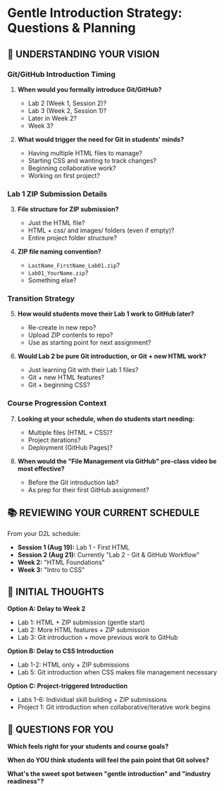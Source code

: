 # Gentle Introduction Strategy: Questions & Planning

## 🎯 UNDERSTANDING YOUR VISION

### Git/GitHub Introduction Timing
1. **When would you formally introduce Git/GitHub?**
   - Lab 2 (Week 1, Session 2)?
   - Lab 3 (Week 2, Session 1)?
   - Later in Week 2?
   - Week 3?

2. **What would trigger the need for Git in students' minds?**
   - Having multiple HTML files to manage?
   - Starting CSS and wanting to track changes?
   - Beginning collaborative work?
   - Working on first project?

### Lab 1 ZIP Submission Details
3. **File structure for ZIP submission?**
   - Just the HTML file?
   - HTML + css/ and images/ folders (even if empty)?
   - Entire project folder structure?

4. **ZIP file naming convention?**
   - `LastName_FirstName_Lab01.zip`?
   - `Lab01_YourName.zip`?
   - Something else?

### Transition Strategy
5. **How would students move their Lab 1 work to GitHub later?**
   - Re-create in new repo?
   - Upload ZIP contents to repo?
   - Use as starting point for next assignment?

6. **Would Lab 2 be pure Git introduction, or Git + new HTML work?**
   - Just learning Git with their Lab 1 files?
   - Git + new HTML features?
   - Git + beginning CSS?

### Course Progression Context
7. **Looking at your schedule, when do students start needing:**
   - Multiple files (HTML + CSS)?
   - Project iterations?
   - Deployment (GitHub Pages)?

8. **When would the "File Management via GitHub" pre-class video be most effective?**
   - Before the Git introduction lab?
   - As prep for their first GitHub assignment?

## 📚 REVIEWING YOUR CURRENT SCHEDULE

From your D2L schedule:
- **Session 1 (Aug 19):** Lab 1 - First HTML
- **Session 2 (Aug 21):** Currently "Lab 2 - Git & GitHub Workflow"
- **Week 2:** "HTML Foundations" 
- **Week 3:** "Intro to CSS"

## 💭 INITIAL THOUGHTS

**Option A: Delay to Week 2**
- Lab 1: HTML + ZIP submission (gentle start)
- Lab 2: More HTML features + ZIP submission
- Lab 3: Git introduction + move previous work to GitHub

**Option B: Delay to CSS Introduction**
- Lab 1-2: HTML only + ZIP submissions
- Lab 5: Git introduction when CSS makes file management necessary

**Option C: Project-triggered Introduction**
- Labs 1-6: Individual skill building + ZIP submissions
- Project 1: Git introduction when collaborative/iterative work begins

## 🤔 QUESTIONS FOR YOU

**Which feels right for your students and course goals?**

**When do YOU think students will feel the pain point that Git solves?**

**What's the sweet spot between "gentle introduction" and "industry readiness"?**
